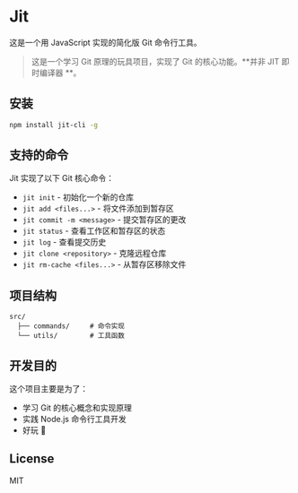 # Jit

这是一个用 JavaScript 实现的简化版 Git 命令行工具。

> 这是一个学习 Git 原理的玩具项目，实现了 Git 的核心功能。**并非 JIT 即时编译器 **。

## 安装

```bash
npm install jit-cli -g
```

## 支持的命令

Jit 实现了以下 Git 核心命令：

- `jit init` - 初始化一个新的仓库
- `jit add <files...>` - 将文件添加到暂存区
- `jit commit -m <message>` - 提交暂存区的更改
- `jit status` - 查看工作区和暂存区的状态
- `jit log` - 查看提交历史
- `jit clone <repository>` - 克隆远程仓库
- `jit rm-cache <files...>` - 从暂存区移除文件

## 项目结构

```
src/
  ├── commands/     # 命令实现
  └── utils/        # 工具函数
```

## 开发目的

这个项目主要是为了：
- 学习 Git 的核心概念和实现原理
- 实践 Node.js 命令行工具开发
- 好玩 🤪

## License

MIT
